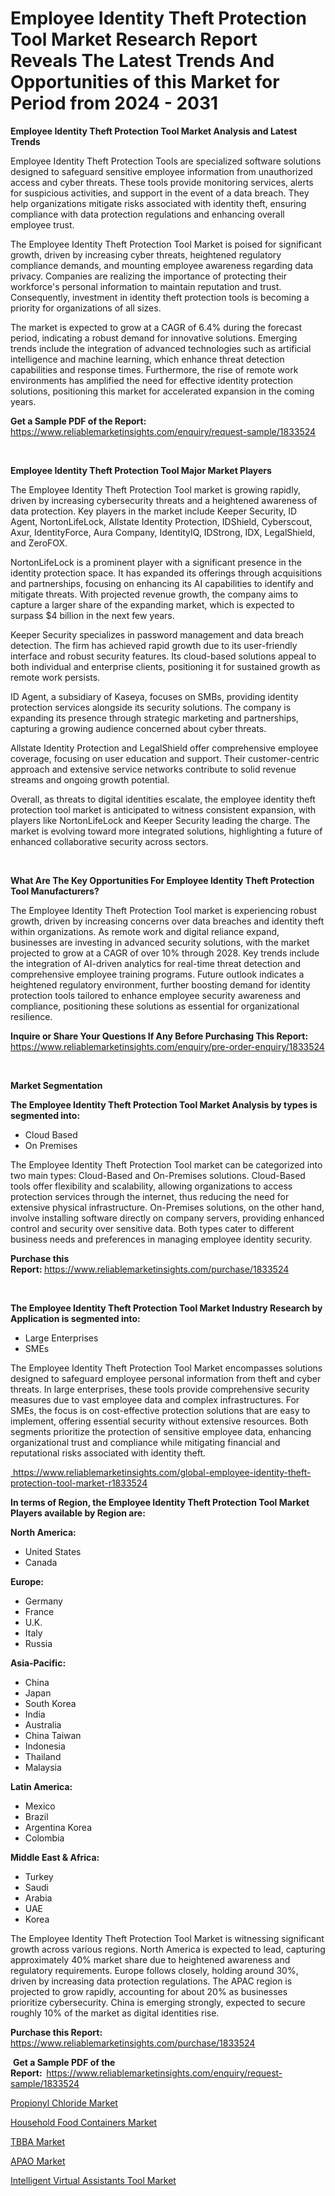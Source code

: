 <p><h1>Employee Identity Theft Protection Tool Market Research Report Reveals The Latest Trends And Opportunities of this Market for Period from 2024 - 2031</h1></p><p><strong>Employee Identity Theft Protection Tool Market Analysis and Latest Trends</strong></p>
<p><p>Employee Identity Theft Protection Tools are specialized software solutions designed to safeguard sensitive employee information from unauthorized access and cyber threats. These tools provide monitoring services, alerts for suspicious activities, and support in the event of a data breach. They help organizations mitigate risks associated with identity theft, ensuring compliance with data protection regulations and enhancing overall employee trust.</p><p>The Employee Identity Theft Protection Tool Market is poised for significant growth, driven by increasing cyber threats, heightened regulatory compliance demands, and mounting employee awareness regarding data privacy. Companies are realizing the importance of protecting their workforce's personal information to maintain reputation and trust. Consequently, investment in identity theft protection tools is becoming a priority for organizations of all sizes.</p><p>The market is expected to grow at a CAGR of 6.4% during the forecast period, indicating a robust demand for innovative solutions. Emerging trends include the integration of advanced technologies such as artificial intelligence and machine learning, which enhance threat detection capabilities and response times. Furthermore, the rise of remote work environments has amplified the need for effective identity protection solutions, positioning this market for accelerated expansion in the coming years.</p></p>
<p><strong>Get a Sample PDF of the Report:&nbsp;</strong> <a href="https://www.reliablemarketinsights.com/enquiry/request-sample/1833524?utm_campaign=1496&utm_medium=2&utm_source=Github&utm_content=ia&utm_term=17102024&utm_id=employee-identity-theft-protection-tool">https://www.reliablemarketinsights.com/enquiry/request-sample/1833524</a></p>
<p>&nbsp;</p>
<p><strong>Employee Identity Theft Protection Tool Major Market Players</strong></p>
<p><p>The Employee Identity Theft Protection Tool market is growing rapidly, driven by increasing cybersecurity threats and a heightened awareness of data protection. Key players in the market include Keeper Security, ID Agent, NortonLifeLock, Allstate Identity Protection, IDShield, Cyberscout, Axur, IdentityForce, Aura Company, IdentityIQ, IDStrong, IDX, LegalShield, and ZeroFOX.</p><p>NortonLifeLock is a prominent player with a significant presence in the identity protection space. It has expanded its offerings through acquisitions and partnerships, focusing on enhancing its AI capabilities to identify and mitigate threats. With projected revenue growth, the company aims to capture a larger share of the expanding market, which is expected to surpass $4 billion in the next few years.</p><p>Keeper Security specializes in password management and data breach detection. The firm has achieved rapid growth due to its user-friendly interface and robust security features. Its cloud-based solutions appeal to both individual and enterprise clients, positioning it for sustained growth as remote work persists.</p><p>ID Agent, a subsidiary of Kaseya, focuses on SMBs, providing identity protection services alongside its security solutions. The company is expanding its presence through strategic marketing and partnerships, capturing a growing audience concerned about cyber threats.</p><p>Allstate Identity Protection and LegalShield offer comprehensive employee coverage, focusing on user education and support. Their customer-centric approach and extensive service networks contribute to solid revenue streams and ongoing growth potential.</p><p>Overall, as threats to digital identities escalate, the employee identity theft protection tool market is anticipated to witness consistent expansion, with players like NortonLifeLock and Keeper Security leading the charge. The market is evolving toward more integrated solutions, highlighting a future of enhanced collaborative security across sectors.</p></p>
<p>&nbsp;</p>
<p><strong>What Are The Key Opportunities For Employee Identity Theft Protection Tool Manufacturers?</strong></p>
<p><p>The Employee Identity Theft Protection Tool market is experiencing robust growth, driven by increasing concerns over data breaches and identity theft within organizations. As remote work and digital reliance expand, businesses are investing in advanced security solutions, with the market projected to grow at a CAGR of over 10% through 2028. Key trends include the integration of AI-driven analytics for real-time threat detection and comprehensive employee training programs. Future outlook indicates a heightened regulatory environment, further boosting demand for identity protection tools tailored to enhance employee security awareness and compliance, positioning these solutions as essential for organizational resilience.</p></p>
<p><strong>Inquire or Share Your Questions If Any Before Purchasing This Report:</strong> <a href="https://www.reliablemarketinsights.com/enquiry/pre-order-enquiry/1833524?utm_campaign=1496&utm_medium=2&utm_source=Github&utm_content=ia&utm_term=17102024&utm_id=employee-identity-theft-protection-tool">https://www.reliablemarketinsights.com/enquiry/pre-order-enquiry/1833524</a></p>
<p>&nbsp;</p>
<p><strong>Market Segmentation</strong></p>
<p><strong>The Employee Identity Theft Protection Tool Market Analysis by types is segmented into:</strong></p>
<p><ul><li>Cloud Based</li><li>On Premises</li></ul></p>
<p><p>The Employee Identity Theft Protection Tool market can be categorized into two main types: Cloud-Based and On-Premises solutions. Cloud-Based tools offer flexibility and scalability, allowing organizations to access protection services through the internet, thus reducing the need for extensive physical infrastructure. On-Premises solutions, on the other hand, involve installing software directly on company servers, providing enhanced control and security over sensitive data. Both types cater to different business needs and preferences in managing employee identity security.</p></p>
<p><strong>Purchase this Report:&nbsp;</strong><a href="https://www.reliablemarketinsights.com/purchase/1833524?utm_campaign=1496&utm_medium=2&utm_source=Github&utm_content=ia&utm_term=17102024&utm_id=employee-identity-theft-protection-tool">https://www.reliablemarketinsights.com/purchase/1833524</a></p>
<p>&nbsp;</p>
<p><strong>The Employee Identity Theft Protection Tool Market Industry Research by Application is segmented into:</strong></p>
<p><ul><li>Large Enterprises</li><li>SMEs</li></ul></p>
<p><p>The Employee Identity Theft Protection Tool Market encompasses solutions designed to safeguard employee personal information from theft and cyber threats. In large enterprises, these tools provide comprehensive security measures due to vast employee data and complex infrastructures. For SMEs, the focus is on cost-effective protection solutions that are easy to implement, offering essential security without extensive resources. Both segments prioritize the protection of sensitive employee data, enhancing organizational trust and compliance while mitigating financial and reputational risks associated with identity theft.</p></p>
<p><a href="https://www.reliablemarketinsights.com/global-employee-identity-theft-protection-tool-market-r1833524?utm_campaign=1496&utm_medium=2&utm_source=Github&utm_content=ia&utm_term=17102024&utm_id=employee-identity-theft-protection-tool">&nbsp;https://www.reliablemarketinsights.com/global-employee-identity-theft-protection-tool-market-r1833524</a></p>
<p><strong>In terms of Region, the Employee Identity Theft Protection Tool Market Players available by Region are:</strong></p>
<p>
    <p> <strong> North America: </strong>
        <ul>
            <li>United States</li>
            <li>Canada</li>
        </ul>
        </p> 
    <p> <strong> Europe: </strong>
        <ul>
            <li>Germany</li>
            <li>France</li>
            <li>U.K.</li>
            <li>Italy</li>
            <li>Russia</li>
        </ul>
        </p> 
    <p> <strong> Asia-Pacific: </strong>
        <ul>
            <li>China</li>
            <li>Japan</li>
            <li>South Korea</li>
            <li>India</li>
            <li>Australia</li>
            <li>China Taiwan</li>
            <li>Indonesia</li>
            <li>Thailand</li>
            <li>Malaysia</li>
        </ul>
        </p> 
    <p> <strong> Latin America: </strong>
        <ul>
            <li>Mexico</li>
            <li>Brazil</li>
            <li>Argentina Korea</li>
            <li>Colombia</li>
        </ul>
        </p> 
    <p> <strong> Middle East & Africa: </strong>
        <ul>
            <li>Turkey</li>
            <li>Saudi</li>
            <li>Arabia</li>
            <li>UAE</li>
            <li>Korea</li>
        </ul>
    </p>
    </p>
<p><p>The Employee Identity Theft Protection Tool Market is witnessing significant growth across various regions. North America is expected to lead, capturing approximately 40% market share due to heightened awareness and regulatory requirements. Europe follows closely, holding around 30%, driven by increasing data protection regulations. The APAC region is projected to grow rapidly, accounting for about 20% as businesses prioritize cybersecurity. China is emerging strongly, expected to secure roughly 10% of the market as digital identities rise.</p></p>
<p><strong>Purchase this Report: </strong><a href="https://www.reliablemarketinsights.com/purchase/1833524?utm_campaign=1496&utm_medium=2&utm_source=Github&utm_content=ia&utm_term=17102024&utm_id=employee-identity-theft-protection-tool">https://www.reliablemarketinsights.com/purchase/1833524</a></p>
<p>&nbsp;<strong>Get a Sample PDF of the Report:&nbsp;&nbsp;</strong><a href="https://www.reliablemarketinsights.com/enquiry/request-sample/1833524?utm_campaign=1496&utm_medium=2&utm_source=Github&utm_content=ia&utm_term=17102024&utm_id=employee-identity-theft-protection-tool">https://www.reliablemarketinsights.com/enquiry/request-sample/1833524</a></p>
<p><strong></strong></p>
<p><p><a href="https://www.linkedin.com/pulse/investment-opportunities-propionyl-chloride-sector-risk-analysis-ivxpe?utm_campaign=1496&utm_medium=2&utm_source=Github&utm_content=ia&utm_term=17102024&utm_id=employee-identity-theft-protection-tool">Propionyl Chloride Market</a></p><p><a href="https://www.linkedin.com/pulse/household-food-containers-market-size-share-analysis-growth-qnpde?utm_campaign=1496&utm_medium=2&utm_source=Github&utm_content=ia&utm_term=17102024&utm_id=employee-identity-theft-protection-tool">Household Food Containers Market</a></p><p><a href="https://www.linkedin.com/pulse/strategic-roadmap-global-tbba-market-insights-opportunities-nxvje?utm_campaign=1496&utm_medium=2&utm_source=Github&utm_content=ia&utm_term=17102024&utm_id=employee-identity-theft-protection-tool">TBBA Market</a></p><p><a href="https://www.linkedin.com/pulse/digital-transformation-apao-industry-market-opportunities-challenges-hbroe?utm_campaign=1496&utm_medium=2&utm_source=Github&utm_content=ia&utm_term=17102024&utm_id=employee-identity-theft-protection-tool">APAO Market</a></p><p><a href="https://github.com/gulaimolin/Market-Research-Report-List-6/blob/main/intelligent-virtual-assistants-tool-market.md?utm_campaign=1496&utm_medium=2&utm_source=Github&utm_content=ia&utm_term=17102024&utm_id=employee-identity-theft-protection-tool">Intelligent Virtual Assistants Tool Market</a></p></p>